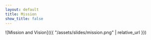 ```yaml
---
layout: default
title: Mission
show_title: false
---
```


![Mission and Vision]({{ "/assets/slides/mission.png" | relative_url }})
